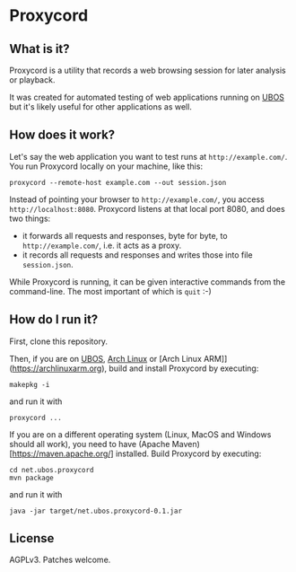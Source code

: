 Proxycord
=========

What is it?
-----------

Proxycord is a utility that records a web browsing session for later
analysis or playback.

It was created for automated testing of web applications running on
[UBOS](https://ubos.net/) but it's likely useful for other applications
as well.

How does it work?
-----------------

Let's say the web application you want to test runs at `http://example.com/`.
You run Proxycord locally on your machine, like this:

```
proxycord --remote-host example.com --out session.json
```

Instead of pointing your browser to `http://example.com/`, you access
`http://localhost:8080`. Proxycord listens at that local port 8080, and
does two things:
 * it forwards all requests and responses, byte for byte, to
   `http://example.com/`, i.e. it acts as a proxy.
 * it records all requests and responses and writes those into
   file `session.json`.

While Proxycord is running, it can be given interactive commands from
the command-line. The most important of which is `quit` :-)

How do I run it?
----------------

First, clone this repository.

Then, if you are on [UBOS](https://ubos.net/), [Arch Linux](https://archlinux.org/)
or [Arch Linux ARM]](https://archlinuxarm.org), build and install Proxycord
by executing:
```
makepkg -i
```
and run it with
```
proxycord ...
```
If you are on a different operating system (Linux, MacOS and Windows should
all work), you need to have (Apache Maven)[https://maven.apache.org/] installed.
Build Proxycord by executing:

```
cd net.ubos.proxycord
mvn package
```
and run it with
```
java -jar target/net.ubos.proxycord-0.1.jar
```

License
-------

AGPLv3. Patches welcome.
